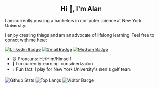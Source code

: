 <h2 align="center">Hi 👋, I'm Alan</h2>
I am currently pusuing a bachelors in computer science at New York University. 

I enjoy creating things and am an advocate of lifelong learning. Feel free to connct with me here:

[![Linkedin Badge](https://img.shields.io/badge/-alanzchen242-blue?style=flat-square&logo=Linkedin&logoColor=white&link=https://linkedin.com/in/alanzchen242/)](https://linkedin.com/in/alanzchen242/) [![Gmail Badge](https://img.shields.io/badge/-azc242@gmail.com-c14438?style=flat-square&logo=Gmail&logoColor=white&link=mailto:kanna6501@gmail.com)](mailto:azc242@gmail.com) [![Medium Badge](https://img.shields.io/badge/-@azc242-03a57a?style=flat-square&labelColor=000000&logo=Medium&link=https://medium.com/@azc242/)](https://medium.com/@azc242)
- 😄 Pronouns: He/Him/Himself
- 🌱 I’m currently learning: containerization
- ⚡ Fun fact: I play for New York University's men's golf team

![Github Stats](https://github-readme-stats.vercel.app/api?username=azc242&count_private=true&show_icons=true&include_all_commits=true)
![Top Langs](https://github-readme-stats.vercel.app/api/top-langs/?username=azc242&hide=TeX&layout=compact)
![Visitor Badge](https://visitor-badge.laobi.icu/badge?page_id=azc242.azc242)

